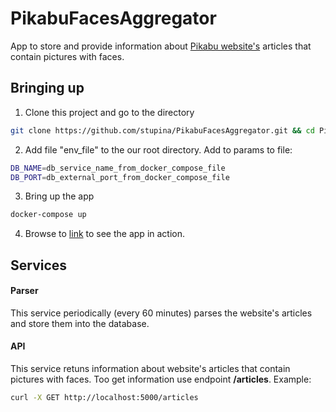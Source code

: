 # PikabuFacesAggregator
App to store and provide information about [Pikabu website's](https://pikabu.ru/) articles that contain pictures with faces.

## Bringing up

1. Clone this project and go to the directory
```bash
git clone https://github.com/stupina/PikabuFacesAggregator.git && cd PikabuFacesAggregator
```

2. Add file "env_file" to the our root directory. Add to params to file:
```bash
DB_NAME=db_service_name_from_docker_compose_file
DB_PORT=db_external_port_from_docker_compose_file
```

3. Bring up the app
```bash
docker-compose up
```

4. Browse to [link](localhost:5000/articles) to see the app in action.

## Services

#### Parser
This service periodically (every 60 minutes) parses the website's articles and store them into the database.

#### API
This service retuns information about website's articles that contain pictures with faces. Too get information use endpoint **/articles**. Example:
```bash
curl -X GET http://localhost:5000/articles
```
